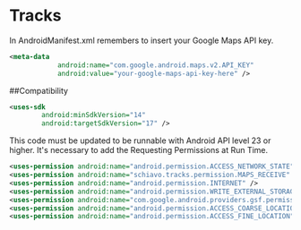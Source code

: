 # Tracks

In AndroidManifest.xml remembers to insert your Google Maps API key.

```xml
<meta-data
            android:name="com.google.android.maps.v2.API_KEY"
            android:value="your-google-maps-api-key-here" />
```

##Compatibility

```xml
<uses-sdk
        android:minSdkVersion="14"
        android:targetSdkVersion="17" />
```
This code must be updated to be runnable with Android API level 23 or higher.
It's necessary to add the Requesting Permissions at Run Time.

```xml
<uses-permission android:name="android.permission.ACCESS_NETWORK_STATE"/>
<uses-permission android:name="schiavo.tracks.permission.MAPS_RECEIVE" />
<uses-permission android:name="android.permission.INTERNET" />
<uses-permission android:name="android.permission.WRITE_EXTERNAL_STORAGE" />
<uses-permission android:name="com.google.android.providers.gsf.permission.READ_GSERVICES" />
<uses-permission android:name="android.permission.ACCESS_COARSE_LOCATION" />
<uses-permission android:name="android.permission.ACCESS_FINE_LOCATION" />
```
